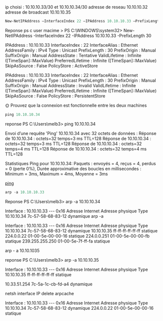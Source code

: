ip choisi : 10.10.10.33/30 et 10.10.10.34/30
adresse de reseau 10.10.10.32
adresse de broadcast 10.10.10.35

```powershell
New-NetIPAddress –InterfaceIndex 22 –IPAddress 10.10.10.33 –PrefixLength 30
```
Reponse 
ps c user macime > 
PS C:\WINDOWS\system32> New-NetIPAddress -InterfaceIndex 22 -IPAddress 10.10.10.33 -PrefixLength 30


IPAddress         : 10.10.10.33
InterfaceIndex    : 22
InterfaceAlias    : Ethernet
AddressFamily     : IPv4
Type              : Unicast
PrefixLength      : 30
PrefixOrigin      : Manual
SuffixOrigin      : Manual
AddressState      : Tentative
ValidLifetime     : Infinite ([TimeSpan]::MaxValue)
PreferredLifetime : Infinite ([TimeSpan]::MaxValue)
SkipAsSource      : False
PolicyStore       : ActiveStore

IPAddress         : 10.10.10.33
InterfaceIndex    : 22
InterfaceAlias    : Ethernet
AddressFamily     : IPv4
Type              : Unicast
PrefixLength      : 30
PrefixOrigin      : Manual
SuffixOrigin      : Manual
AddressState      : Invalid
ValidLifetime     : Infinite ([TimeSpan]::MaxValue)
PreferredLifetime : Infinite ([TimeSpan]::MaxValue)
SkipAsSource      : False
PolicyStore       : PersistentStore

🌞 Prouvez que la connexion est fonctionnelle entre les deux machines
```powershell
ping 10.10.10.34
```
reponse
PS C:\Users\melb3> ping 10.10.10.34

Envoi d’une requête 'Ping'  10.10.10.34 avec 32 octets de données :
Réponse de 10.10.10.34 : octets=32 temps=3 ms TTL=128
Réponse de 10.10.10.34 : octets=32 temps=3 ms TTL=128
Réponse de 10.10.10.34 : octets=32 temps=4 ms TTL=128
Réponse de 10.10.10.34 : octets=32 temps=4 ms TTL=128

Statistiques Ping pour 10.10.10.34:
    Paquets : envoyés = 4, reçus = 4, perdus = 0 (perte 0%),
Durée approximative des boucles en millisecondes :
    Minimum = 3ms, Maximum = 4ms, Moyenne = 3ms



[ping](./ping%20request.pcapng)

```powershell
arp -a 10.10.10.33
```
Reponse
PS C:\Users\melb3> arp -a 10.10.10.34

Interface : 10.10.10.33 --- 0x16
  Adresse Internet      Adresse physique      Type
  10.10.10.34           7c-57-58-68-83-12     dynamique
arp -a

Interface : 10.10.10.33 --- 0x16
  Adresse Internet      Adresse physique      Type
  10.10.10.34           7c-57-58-68-83-12     dynamique
  10.10.10.35           ff-ff-ff-ff-ff-ff     statique
  224.0.0.22            01-00-5e-00-00-16     statique
  224.0.0.251           01-00-5e-00-00-fb     statique
  239.255.255.250       01-00-5e-7f-ff-fa     statique

arp - a 10.10.1035 

reponse
PS C:\Users\melb3> arp -a 10.10.10.35

Interface : 10.10.10.33 --- 0x16
  Adresse Internet      Adresse physique      Type
  10.10.10.35           ff-ff-ff-ff-ff-ff     statique

10.33.51.254          7c-5a-1c-cb-fd-a4     dynamique

netsh interface IP delete arpcache

Interface : 10.10.10.33 --- 0x16
  Adresse Internet      Adresse physique      Type
  10.10.10.34           7c-57-58-68-83-12     dynamique
  224.0.0.22            01-00-5e-00-00-16     statique